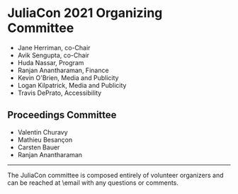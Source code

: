 # JuliaCon 2021 Organizing Committee

* Jane Herriman, co-Chair
* Avik Sengupta, co-Chair
* Huda Nassar, Program
* Ranjan Anantharaman, Finance
* Kevin O'Brien, Media and Publicity
* Logan Kilpatrick, Media and Publicity
* Travis DePrato, Accessibility

## Proceedings Committee

* Valentin Churavy
* Mathieu Besançon
* Carsten Bauer
* Ranjan Anantharaman

---

The JuliaCon committee is composed entirely of volunteer organizers and can be reached at \email with any questions or comments.
